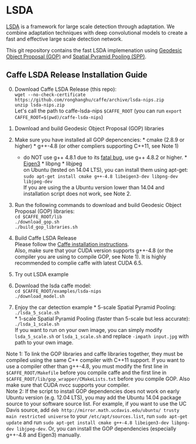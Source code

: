 # LSDA

[LSDA](http://lsda.berkeleyvision.org/) is a framework for large scale detection through adaptation. We combine adaptation techniques with deep convolutional models to create a fast and effective large scale detection network.

This git repository contains the fast LSDA implemenation using [Geodesic Object Proposal (GOP)](http://www.philkr.net/home/gop) and [Spatial Pyramid Pooling (SPP)](http://research.microsoft.com/en-us/um/people/kahe/eccv14sppnet/index.html).

## Caffe LSDA Release Installation Guide

0. Download Caffe LSDA Release (this repo):    
  `wget --no-check-certificate https://github.com/ronghanghu/caffe/archive/lsda-nips.zip`    
  `unzip lsda-nips.zip`   
  Let's call the path to caffe-lsda-nips `$CAFFE_ROOT` (you can run `export CAFFE_ROOT=$(pwd)/caffe-lsda-nips`)
0. Download and build Geodesic Object Proposal (GOP) libraries
  0. Make sure you have installed all GOP depencencies:
    * cmake (2.8.9 or higher)
    * g++-4.8 (or other compliers supporting C++11, see Note 1)
      * do NOT use g++ 4.8.1 due to its [fatal bug](https://gcc.gnu.org/bugzilla/show_bug.cgi?id=57532), use g++ 4.8.2 or higher.
    * [Eigen3](http://eigen.tuxfamily.org/)
    * libpng
    * libjpeg   
    on Ubuntu (tested on 14.04 LTS), you can install them using apt-get:    
          `sudo apt-get install cmake g++-4.8 libeigen3-dev libpng-dev libjpeg-dev`   
    If you are using the a Ubuntu version lower than 14.04 and installation script does not work, see Note 2.
  0. Run the following commands to download and build Geodesic Object Proposal (GOP) libraries:    
    `cd $CAFFE_ROOT/lib`    
    `./download_gop.sh`   
    `./build_gop_libraries.sh`    
0. Build Caffe LSDA Release     
  Please follow the [Caffe installation instructions](http://caffe.berkeleyvision.org/installation.html).    
  Also, make sure that your CUDA version supports g++-4.8 (or the compiler you are using to compile GOP, see Note 1). It is highly recommended to complie caffe with latest CUDA 6.5.

0. Try out LSDA example
  0. Download the lsda caffe model:    
    `cd $CAFFE_ROOT/examples/lsda-nips`   
    `./download_model.sh`
  0. Enjoy the car detection example
    * 5-scale Spatial Pyramid Pooling:    
    `./lsda_5_scale.sh`   
    * 1-scale Spatial Pyramid Pooling (faster than 5-scale but less accurate):   
    `./lsda_1_scale.sh`   
    If you want to run on your own image, you can simply modify `lsda_5_scale.sh` or `lsda_1_scale.sh` and replace `-impath input.jpg` with path to your own image.

Note 1: To link the GOP libraries and caffe libraries together, they must be compiled using the same C++ compiler with C++11 support. If you want to use a compiler other than g++-4.8, you must modify the first line in `$CAFFE_ROOT/Makefile` before you compile caffe and the first line in `$CAFFE_ROOT/lib/gop_wrapper/CMakeLists.txt` before you compile GOP. Also make sure that CUDA nvcc supports your compiler.   
Note 2: If the script to install GOP dependencies does not work on early Ubuntu version (e.g. 12.04 LTS), you may add the Ubuntu 14.04 package source to your software source list. For example, if you want to use the UC Davis source, add `deb http://mirror.math.ucdavis.edu/ubuntu/ trusty main restricted universe` to your `/etc/apt/sources.list`, run `sudo apt-get update` and run `sudo apt-get install cmake g++-4.8 libeigen3-dev libpng-dev libjpeg-dev`. Or, you can install the GOP dependencies (especially g++-4.8 and Eigen3) manually.
